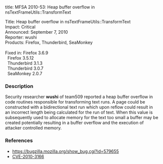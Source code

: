 title: MFSA 2010-53: Heap buffer overflow in nsTextFrameUtils::TransformText

<p>
<span class="label">Title:</span>      Heap buffer overflow in nsTextFrameUtils::TransformText<br/>
<span class="label">Impact:</span>     Critical<br/>
<span class="label">Announced:</span>  September 7, 2010<br/>
<span class="label">Reporter:</span>   wushi<br/>
<span class="label">Products:</span>   Firefox, Thunderbird, SeaMonkey<br/>
<br/>
<span class="label">Fixed in:</span>   Firefox 3.6.9<br/>
<span class="label">&#160;</span>      Firefox 3.5.12<br/>
<span class="label">&#160;</span>      Thunderbird 3.1.3<br/>
<span class="label">&#160;</span>      Thunderbird 3.0.7<br/>
<span class="label">&#160;</span>      SeaMonkey 2.0.7<br/>
</p>


<h3>Description</h3>

<p>Security researcher <strong>wushi</strong> of team509 reported a
heap buffer overflow in code routines responsible for transforming
text runs.  A page could be constructed with a bidirectional text run
which upon reflow could result in an incorrect length being calculated
for the run of text.  When this value is subsequently used to allocate
memory for the text too small a buffer may be created potentially
resulting in a buffer overflow and the execution of attacker
controlled memory.</p>

<h3>References</h3>

<ul>
  <li><a href="https://bugzilla.mozilla.org/show_bug.cgi?id=579655">https://bugzilla.mozilla.org/show_bug.cgi?id=579655</a></li>
  <li><a class="ex-ref" href="http://cve.mitre.org/cgi-bin/cvename.cgi?name=CVE-2010-3166">CVE-2010-3166</a></li>
</ul>




